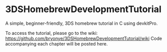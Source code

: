 # 3DSHomebrewDevelopmentTutorial
A simple, beginner-friendly, 3DS homebrew tutorial in C using devkitPro. 

To access the tutorial, please go to the wiki: https://github.com/bryonye/3DSHomebrewDevelopmentTutorial/wiki
Code accompanying each chapter will be posted here.
